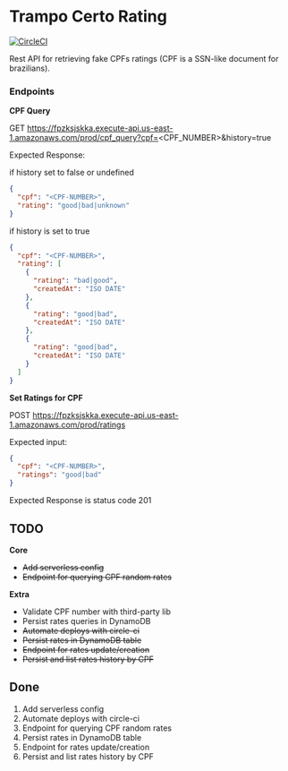 # Trampo Certo Rating

[![CircleCI](https://circleci.com/gh/fabioaromanini/trampo-certo-rating.svg?style=svg)](https://circleci.com/gh/fabioaromanini/trampo-certo-rating)

Rest API for retrieving fake CPFs ratings (CPF is a SSN-like document for brazilians).

### Endpoints

**CPF Query**

GET
https://fpzksjskka.execute-api.us-east-1.amazonaws.com/prod/cpf_query?cpf=<CPF_NUMBER>&history=true

Expected Response:

if history set to false or undefined

```json
{
  "cpf": "<CPF-NUMBER>",
  "rating": "good|bad|unknown"
}
```

if history is set to true

```json
{
  "cpf": "<CPF-NUMBER>",
  "rating": [
    {
      "rating": "bad|good",
      "createdAt": "ISO DATE"
    },
    {
      "rating": "good|bad",
      "createdAt": "ISO DATE"
    },
    {
      "rating": "good|bad",
      "createdAt": "ISO DATE"
    }
  ]
}
```

**Set Ratings for CPF**

POST
https://fpzksjskka.execute-api.us-east-1.amazonaws.com/prod/ratings

Expected input:

```json
{
  "cpf": "<CPF-NUMBER>",
  "ratings": "good|bad"
}
```

Expected Response is status code 201

## TODO

**Core**

- ~~Add serverless config~~
- ~~Endpoint for querying CPF random rates~~

**Extra**

- Validate CPF number with third-party lib
- Persist rates queries in DynamoDB
- ~~Automate deploys with circle-ci~~
- ~~Persist rates in DynamoDB table~~
- ~~Endpoint for rates update/creation~~
- ~~Persist and list rates history by CPF~~

## Done

1. Add serverless config
2. Automate deploys with circle-ci
3. Endpoint for querying CPF random rates
4. Persist rates in DynamoDB table
5. Endpoint for rates update/creation
6. Persist and list rates history by CPF
